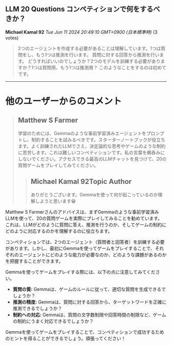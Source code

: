 ##  LLM 20 Questions コンペティションで何をするべきか？

**Michael Kamal 92** *Tue Jun 11 2024 20:49:10 GMT+0900 (日本標準時)* (3 votes)
> 2つのエージェントを作成する必要があることは理解しています。1つは質問をし、もう1つは推測を行います。
> 質問に対する回答から推測を行います。
> どうすればいいのでしょうか？2つのモデルを訓練する必要がありますか？1つは質問用、もう1つは推測用？
> このようなことをするのは初めてです。

---
# 他のユーザーからのコメント

> ## Matthew S Farmer
> 
> 学習のためには、Gemmaのような事前学習済みエージェントをプロンプトし、制約することを試みるべきです。スターターノートブックが役立ちます。よく訓練されたLLMでさえ、決定論的な思考やゲームのような制約に苦労します。これは難しいコンペティションです。私の言葉を鵜呑みにしないでください。アクセスできる最高のLLMチャットを見つけて、20の質問ゲームをプレイしてみてください。
> 
> 
> 
> > ## Michael Kamal 92Topic Author
> > 
> > ありがとうございます。Gemmaを使って何が起こっているのか理解しようと思います😁
> > 
> > 
> > 

Matthew S Farmerさんのアドバイスは、まずGemmaのような事前学習済みLLMを使って、20の質問ゲームを実際にプレイしてみることを勧めています。これは、LLMがどのように質問に答え、推測を行うのか、そしてゲームの制約にどのように対応するのかを理解するのに役立ちます。

コンペティションでは、2つのエージェント（質問者と回答者）を訓練する必要があります。しかし、最初にGemmaを使ってゲームをプレイすることで、それぞれのエージェントにどのような能力が必要なのか、どのような課題があるのかを把握することができます。

Gemmaを使ってゲームをプレイする際には、以下の点に注意してみてください。

* **質問の質:** Gemmaは、ゲームのルールに従って、適切な質問を生成できるでしょうか？
* **推測の精度:** Gemmaは、質問に対する回答から、ターゲットワードを正確に推測できるでしょうか？
* **制約への対応:** Gemmaは、質問の文字数制限や回答時間の制限など、ゲームの制約にうまく対応できるでしょうか？

Gemmaを使ってゲームをプレイすることで、コンペティションで成功するためのヒントを得ることができるでしょう。頑張ってください！ 

